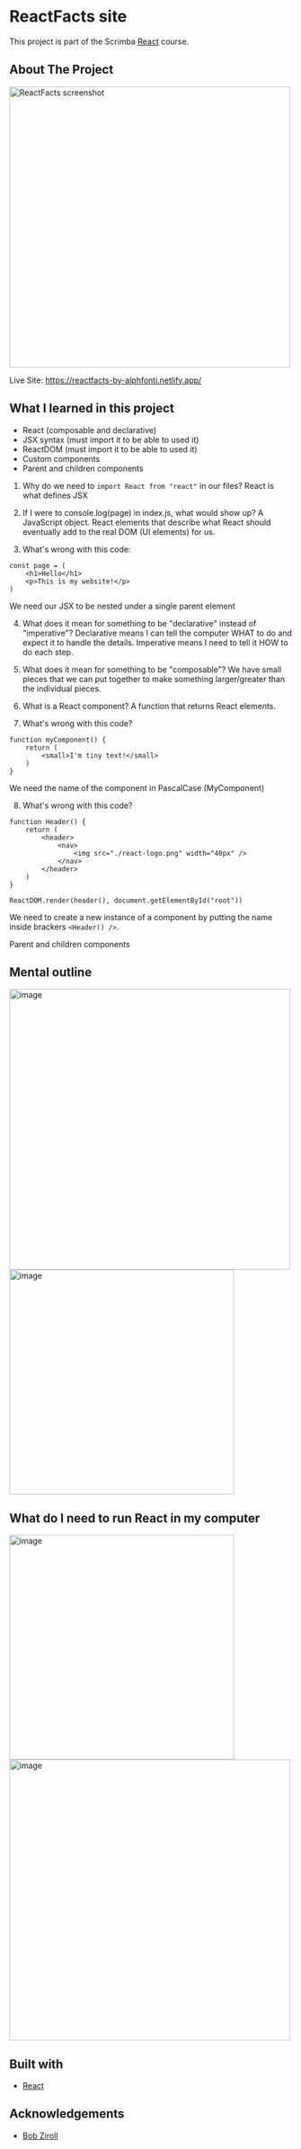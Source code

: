 # ReactFacts site

This project is part of the Scrimba [React](https://scrimba.com/learn/learnreact) course.

## About The Project

<img src='https://user-images.githubusercontent.com/69361901/197352649-d7c73a5c-9171-45a2-94ac-7f3be1c272b8.png' alt='ReactFacts screenshot' width='500px' text-align='center'>

Live Site: https://reactfacts-by-alphfonti.netlify.app/

## What I learned in this project

- React (composable and declarative)
- JSX syntax (must import it to be able to used it)
- ReactDOM (must import it to be able to used it)
- Custom components
- Parent and children components


1. Why do we need to `import React from "react"` in our files?
React is what defines JSX

2. If I were to console.log(page) in index.js, what would show up?
A JavaScript object. React elements that describe what React should
eventually add to the real DOM (UI elements) for us.

3. What's wrong with this code:
```
const page = (
    <h1>Hello</h1>
    <p>This is my website!</p>
)
```
We need our JSX to be nested under a single parent element

4. What does it mean for something to be "declarative" instead of "imperative"?
Declarative means I can tell the computer WHAT to do 
and expect it to handle the details. Imperative means I need
to tell it HOW to do each step.

5. What does it mean for something to be "composable"?
We have small pieces that we can put together to make something
larger/greater than the individual pieces.

6. What is a React component?
A function that returns React elements.

7. What's wrong with this code?
```
function myComponent() {
    return (
        <small>I'm tiny text!</small>
    )
}
```

We need the name of the component in PascalCase (MyComponent)

8. What's wrong with this code?
```
function Header() {
    return (
        <header>
            <nav>
                <img src="./react-logo.png" width="40px" />
            </nav>
        </header>
    )
}

ReactDOM.render(header(), document.getElementById("root"))
```

We need to create a new instance of a component by putting the name inside brackers `<Header() />`. 

Parent and children components

## Mental outline

<img width="500" alt="image" src="https://user-images.githubusercontent.com/69361901/197352914-9175c6d6-563f-4d0c-8b31-53a94409dd3a.png">

<img width="400" alt="image" src="https://user-images.githubusercontent.com/69361901/197352915-af49f0bb-6b98-4303-95e7-984878e142eb.png">

## What do I need to run React in my computer

<img width="400" alt="image" src="https://user-images.githubusercontent.com/69361901/197352917-6b84dd4f-5936-4d09-9242-a3da1969fa79.png">

<img width="500" alt="image" src="https://user-images.githubusercontent.com/69361901/197352918-caeaca08-a489-46c3-88c0-c2ef195aef3c.png">

## Built with 

- [React](https://reactjs.org/)

## Acknowledgements

- [Bob Ziroll](https://github.com/bobziroll)

